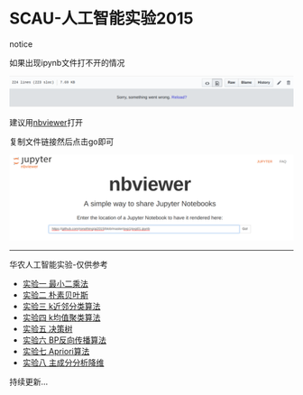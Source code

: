 # SCAU-人工智能实验2015

notice

如果出现ipynb文件打不开的情况

![reload](./notices/reload.png)

建议用[nbviewer](https://nbviewer.jupyter.org/)打开

复制文件链接然后点击go即可

![nbviewer](./notices/nbviewer.png)

---

华农人工智能实验-仅供参考

- [实验一 最小二乘法](./exp1)
- [实验二 朴素贝叶斯](./exp2)
- [实验三 k近邻分类算法](./exp3)
- [实验四 k均值聚类算法](./exp4)
- [实验五 决策树](./exp5)
- [实验六 BP反向传播算法](./exp6)
- [实验七 Apriori算法](./exp7)
- [实验八 主成分分析降维](./exp8)

持续更新…
